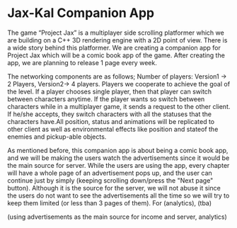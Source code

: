 # Jax-Kal Companion App

The game “Project Jax” is a multiplayer side scrolling platformer which we are building on a C++ 3D rendering engine with a 2D point of view. There is a wide story behind this platformer. We are creating a companion app for Project Jax which will be a comic book app of the game. After creating the app, we are planning to release 1 page every week.

The networking components are as follows;
Number of players: Version1 -> 2 Players, Version2-> 4 players.
Players we cooperate to achieve the goal of the level. If a player chooses single player, then that player can switch between characters anytime. If the player wants so switch between characters while in a multiplayer game, it sends a request to the other client. If he/she accepts, they switch characters with all the statuses that the characters have.All position, status and animations will be replicated to other client as well as environmental effects like position and stateof the enemies and pickup-able objects.

As mentioned before, this companion app is about being a comic book app, and we will be making the users watch the advertisements since it would be the main source for server. While the users are using the app, every chapter will have a whole page of an advertisement pops up, and the user can continue just by simply (keeping scrolling down/press the "Next page" button). Although it is the source for the server, we will not abuse it since the users do not want to see the advertisements all the time so we will try to keep them limited (or less than 3 pages of them). For (analytics), (tba)






(using advertisements as the main source for income and server, analytics)
